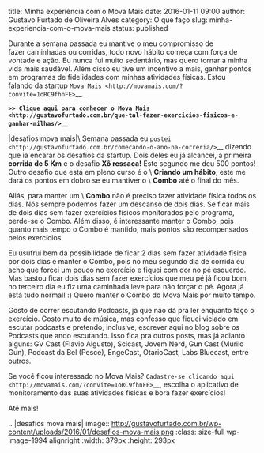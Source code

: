 title: Minha experiência com o Mova Mais
date: 2016-01-11 09:00
author: Gustavo Furtado de Oliveira Alves
category: O que faço
slug: minha-experiencia-com-o-mova-mais
status: published

Durante a semana passada eu mantive o meu compromisso de
fazer caminhadas ou corridas, todo novo hábito começa com força de
vontade e ação. Eu nunca fui muito sedentário, mas quero tornar a minha
vida mais saudável. Além disso eu tive um incentivo a mais, ganhar
pontos em programas de fidelidades com minhas atividades físicas. Estou
falando da startup `Mova
Mais <http://movamais.com/?convite=1oRC9fhnFE>`__.

**`>> Clique aqui para conhecer o Mova
Mais <http://gustavofurtado.com.br/que-tal-fazer-exercicios-fisicos-e-ganhar-milhas/>`__**

|desafios mova mais|\ Semana passada eu
`postei <http://gustavofurtado.com.br/comecando-o-ano-na-correria/>`__
dizendo que ia encarar os desafios da startup. Dois deles eu já
alcancei, a primeira **corrida de 5 Km** e o desafio **Xô ressaca!**
Este segundo me deu 500 pontos! Outro desafio que está em pleno curso é
o \ **Criando um hábito**, este me dará os pontos em dobro se eu
mantiver o \ **Combo** até o final do mês.

Aliás, para manter um \ **Combo** não é preciso fazer atividade física
todos os dias. Nós sempre podemos fazer um descanso de dois dias. Se
ficar mais de dois dias sem fazer exercícios físicos monitorados pelo
programa, perde-se o Combo. Além disso, é interessante manter o Combo,
pois quanto mais tempo o Combo é mantido, mais pontos são recompensados
pelos exercícios.

Eu usufrui bem da possibilidade de ficar 2 dias sem fazer atividade
física por dois dias e manter o Combo, pois no meu segundo dia de
corrida eu acho que forcei um pouco no exercício e fiquei com dor no pé
esquerdo. Mas bastou ficar dois dias sem fazer exercícios que meu pé já
ficou bom, no terceiro dia eu fiz uma caminhada leve para não forçar o
pé. Agora já está tudo normal! :) Quero manter o Combo do Mova Mais por
muito tempo.

Gosto de correr escutando Podcasts, já que não dá pra ler enquanto faço
o exercício. Gosto muito de música, mas confesso que fiquei viciado em
escutar podcasts e pretendo, inclusive, escrever aqui no blog sobre os
Podcasts que ando escutando. Isso fica pra outros posts, mas já adianto
alguns: GV Cast (Flavio Algusto), Scicast, Jovem Nerd, Gun Cast (Murilo
Gun), Podcast da Bel (Pesce), EngeCast, OtarioCast, Labs Bluecast, entre
outros.

Se você ficou interessado no Mova Mais? `Cadastre-se clicando
aqui <http://movamais.com/?convite=1oRC9fhnFE>`__, escolha o aplicativo
de monitoramento das suas atividades físicas e bora fazer exercícios!

Até mais!

.. |desafios mova mais| image:: http://gustavofurtado.com.br/wp-content/uploads/2016/01/desafios-mova-mais.png
   :class: size-full wp-image-1994 alignright
   :width: 379px
   :height: 293px
